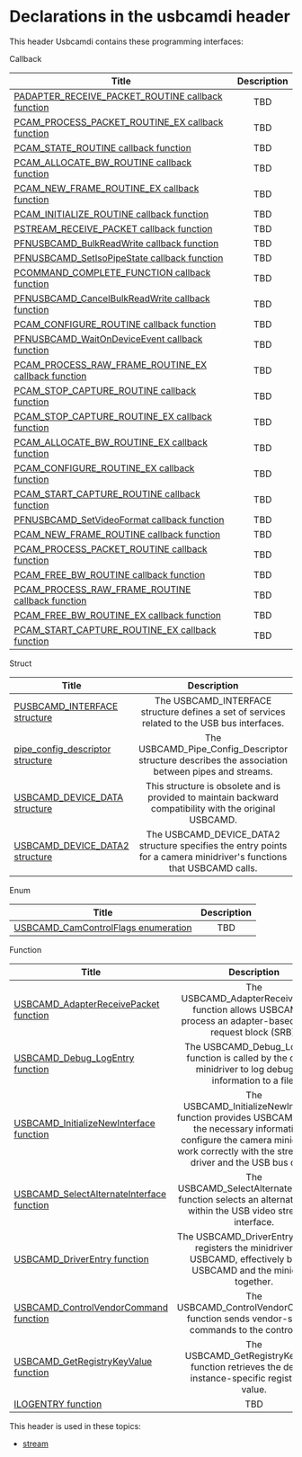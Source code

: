 # Declarations in the usbcamdi header
This header Usbcamdi contains these programming interfaces:

Callback

| Title        | Description    |
| ------------- |:-------------:|
| [PADAPTER_RECEIVE_PACKET_ROUTINE callback function](nc-usbcamdi-padapter-receive-packet-routine.md) | TBD |
| [PCAM_PROCESS_PACKET_ROUTINE_EX callback function](nc-usbcamdi-pcam-process-packet-routine-ex.md) | TBD |
| [PCAM_STATE_ROUTINE callback function](nc-usbcamdi-pcam-state-routine.md) | TBD |
| [PCAM_ALLOCATE_BW_ROUTINE callback function](nc-usbcamdi-pcam-allocate-bw-routine.md) | TBD |
| [PCAM_NEW_FRAME_ROUTINE_EX callback function](nc-usbcamdi-pcam-new-frame-routine-ex.md) | TBD |
| [PCAM_INITIALIZE_ROUTINE callback function](nc-usbcamdi-pcam-initialize-routine.md) | TBD |
| [PSTREAM_RECEIVE_PACKET callback function](nc-usbcamdi-pstream-receive-packet.md) | TBD |
| [PFNUSBCAMD_BulkReadWrite callback function](nc-usbcamdi-pfnusbcamd-bulkreadwrite.md) | TBD |
| [PFNUSBCAMD_SetIsoPipeState callback function](nc-usbcamdi-pfnusbcamd-setisopipestate.md) | TBD |
| [PCOMMAND_COMPLETE_FUNCTION callback function](nc-usbcamdi-pcommand-complete-function.md) | TBD |
| [PFNUSBCAMD_CancelBulkReadWrite callback function](nc-usbcamdi-pfnusbcamd-cancelbulkreadwrite.md) | TBD |
| [PCAM_CONFIGURE_ROUTINE callback function](nc-usbcamdi-pcam-configure-routine.md) | TBD |
| [PFNUSBCAMD_WaitOnDeviceEvent callback function](nc-usbcamdi-pfnusbcamd-waitondeviceevent.md) | TBD |
| [PCAM_PROCESS_RAW_FRAME_ROUTINE_EX callback function](nc-usbcamdi-pcam-process-raw-frame-routine-ex.md) | TBD |
| [PCAM_STOP_CAPTURE_ROUTINE callback function](nc-usbcamdi-pcam-stop-capture-routine.md) | TBD |
| [PCAM_STOP_CAPTURE_ROUTINE_EX callback function](nc-usbcamdi-pcam-stop-capture-routine-ex.md) | TBD |
| [PCAM_ALLOCATE_BW_ROUTINE_EX callback function](nc-usbcamdi-pcam-allocate-bw-routine-ex.md) | TBD |
| [PCAM_CONFIGURE_ROUTINE_EX callback function](nc-usbcamdi-pcam-configure-routine-ex.md) | TBD |
| [PCAM_START_CAPTURE_ROUTINE callback function](nc-usbcamdi-pcam-start-capture-routine.md) | TBD |
| [PFNUSBCAMD_SetVideoFormat callback function](nc-usbcamdi-pfnusbcamd-setvideoformat.md) | TBD |
| [PCAM_NEW_FRAME_ROUTINE callback function](nc-usbcamdi-pcam-new-frame-routine.md) | TBD |
| [PCAM_PROCESS_PACKET_ROUTINE callback function](nc-usbcamdi-pcam-process-packet-routine.md) | TBD |
| [PCAM_FREE_BW_ROUTINE callback function](nc-usbcamdi-pcam-free-bw-routine.md) | TBD |
| [PCAM_PROCESS_RAW_FRAME_ROUTINE callback function](nc-usbcamdi-pcam-process-raw-frame-routine.md) | TBD |
| [PCAM_FREE_BW_ROUTINE_EX callback function](nc-usbcamdi-pcam-free-bw-routine-ex.md) | TBD |
| [PCAM_START_CAPTURE_ROUTINE_EX callback function](nc-usbcamdi-pcam-start-capture-routine-ex.md) | TBD |
Struct

| Title        | Description    |
| ------------- |:-------------:|
| [PUSBCAMD_INTERFACE structure](ns-usbcamdi-pusbcamd-interface.md) | The USBCAMD_INTERFACE structure defines a set of services related to the USB bus interfaces. |
| [pipe_config_descriptor structure](ns-usbcamdi--pipe-config-descriptor.md) | The USBCAMD_Pipe_Config_Descriptor structure describes the association between pipes and streams. |
| [USBCAMD_DEVICE_DATA structure](ns-usbcamdi--usbcamd-device-data.md) | This structure is obsolete and is provided to maintain backward compatibility with the original USBCAMD. |
| [USBCAMD_DEVICE_DATA2 structure](ns-usbcamdi--usbcamd-device-data2.md) | The USBCAMD_DEVICE_DATA2 structure specifies the entry points for a camera minidriver's functions that USBCAMD calls. |
Enum

| Title        | Description    |
| ------------- |:-------------:|
| [USBCAMD_CamControlFlags enumeration](ne-usbcamdi-usbcamd-camcontrolflags.md) | TBD |
Function

| Title        | Description    |
| ------------- |:-------------:|
| [USBCAMD_AdapterReceivePacket function](nf-usbcamdi-usbcamd-adapterreceivepacket.md) | The USBCAMD_AdapterReceivePacket function allows USBCAMD to process an adapter-based stream request block (SRB). |
| [USBCAMD_Debug_LogEntry function](nf-usbcamdi-usbcamd-debug-logentry.md) | The USBCAMD_Debug_LogEntry function is called by the camera minidriver to log debugging information to a file. |
| [USBCAMD_InitializeNewInterface function](nf-usbcamdi-usbcamd-initializenewinterface.md) | The USBCAMD_InitializeNewInterface function provides USBCAMD with all the necessary information to configure the camera minidriver to work correctly with the stream class driver and the USB bus driver. |
| [USBCAMD_SelectAlternateInterface function](nf-usbcamdi-usbcamd-selectalternateinterface.md) | The USBCAMD_SelectAlternateInterface function selects an alternate setting within the USB video streaming interface. |
| [USBCAMD_DriverEntry function](nf-usbcamdi-usbcamd-driverentry.md) | The USBCAMD_DriverEntry function registers the minidriver with USBCAMD, effectively binding USBCAMD and the minidriver together. |
| [USBCAMD_ControlVendorCommand function](nf-usbcamdi-usbcamd-controlvendorcommand.md) | The USBCAMD_ControlVendorCommand function sends vendor-specific commands to the control pipe. |
| [USBCAMD_GetRegistryKeyValue function](nf-usbcamdi-usbcamd-getregistrykeyvalue.md) | The USBCAMD_GetRegistryKeyValue function retrieves the device-instance-specific registry key value. |
| [ILOGENTRY function](nf-usbcamdi-ilogentry.md) | TBD |

This header is used in these topics:

- [stream](..content/_stream)
